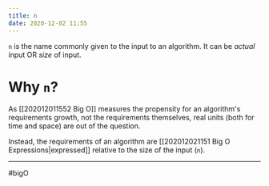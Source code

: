 ```yaml
---
title: n
date: 2020-12-02 11:55
---
```


`n` is the name commonly given to the input to an algorithm. It can be _actual_ input OR _size_ of input.

# Why `n`?
                                             
As [[202012011552 Big O]] measures the propensity for an algorithm's requirements growth, not the requirements themselves, real units (both for time and space) are out of the question.

Instead, the requirements of an algorithm are [[202012021151 Big O Expressions|expressed]] relative to the size of the input (`n`).

---

#bigO
